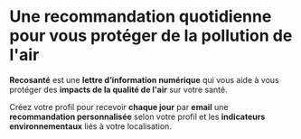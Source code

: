 # Une **recommandation quotidienne** pour vous protéger de la **pollution de l'air**

**Recosanté** est une **lettre d’information numérique** qui vous aide à vous protéger des **impacts de la qualité de l'air** sur votre santé.

Créez votre profil pour recevoir **chaque jour** par **email** une **recommandation personnalisée** selon votre profil et les **indicateurs environnementaux** liés à votre localisation.
